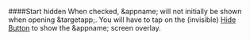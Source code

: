 ####Start hidden
When checked, &appname; will not initially be shown when opening &targetapp;. You will have to tap on the (invisible)  [Hide Button](/buttons#button_hide) to show the &appname; screen overlay.
